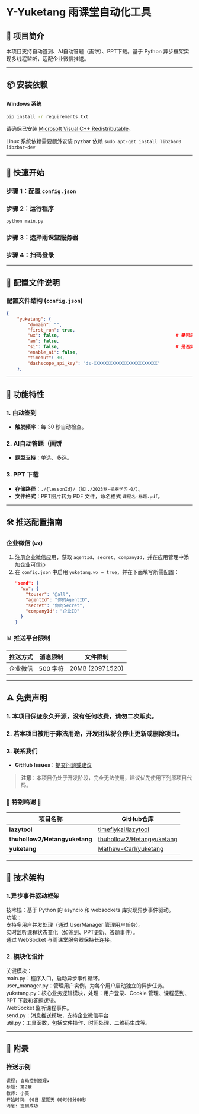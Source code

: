 # Y-Yuketang 雨课堂自动化工具

## 🚀 项目简介
本项目支持自动签到、AI自动答题（画饼）、PPT下载。基于 Python 异步框架实现多线程监听，适配企业微信推送。

---

## 📦 安装依赖
#### Windows 系统
```bash
pip install -r requirements.txt
```
请确保已安装 [Microsoft Visual C++ Redistributable](https://aka.ms/vs/17/release/vc_redist.x64.exe)。

Linux 系统依赖需要额外安装 pyzbar 依赖 `sudo apt-get install libzbar0 libzbar-dev`


---

## 📖 快速开始
### 步骤 1：配置 `config.json`

### 步骤 2：运行程序
```bash
python main.py
```
### 步骤 3：选择雨课堂服务器
### 步骤 4：扫码登录

---

## 📄 配置文件说明
### 配置文件结构 (`config.json`)
```json
{
    "yuketang": {
        "domain": "",                                           
        "first_run": true,                                      
        "wx": false,                                            # 是否启用企业微信推送
        "an": false,                                                        
        "si": false,                                            # 是否实时推送PPT当前页码
        "enable_ai": false,                                     
        "timeout": 30,                                          
        "dashscope_api_key": "ds-XXXXXXXXXXXXXXXXXXXXXXXX"      
    },
```

---

## 📌 功能特性
### 1. 自动签到
- **触发频率**：每 30 秒自动检查。

### 2. AI自动答题（画饼
- **题型支持**：单选、多选。

### 3. PPT 下载
- **存储路径**：`./{lessonId}/`（如 `./2023秋-机器学习-0/`）。
- **文件格式**：PPT图片转为 PDF 文件，命名格式 `课程名-标题.pdf`。

---

## 🛠️ 推送配置指南
### 企业微信 (`wx`)
1. 注册企业微信应用，获取 `agentId`、`secret`、`companyId`，并在应用管理中添加企业可信ip
2. 在 `config.json` 中启用 `yuketang.wx = true`，并在下面填写所需配置：
   ```json
   "send": {
     "wx": {
       "touser": "@all",
       "agentId": "你的AgentID",
       "secret": "你的Secret",
       "companyId": "企业ID"
     }
   }
   ```

### 📊 推送平台限制
| 推送方式 | 消息限制 | 文件限制  |
|-------|---------|---------|
| 企业微信  | 500 字符 | 20MB (20971520) |

---

## ⚠️ 免责声明
### 1. 本项目保证永久开源，没有任何收费，请勿二次贩卖。
### 2. 若本项目被用于非法用途，开发团队将会停止更新或删除项目。
### 3. 联系我们
- **GitHub Issues**：[提交问题或建议](https://github.com/master-Endorsie/Y-Yuketang/issues)
> **注意**：本项目仍处于开发阶段，完全无法使用，建议优先使用下列原项目代码。
### 🌟 特别鸣谢 🌟

| 项目名称                | GitHub仓库                                                                 |
|-------------------------|---------------------------------------------------------------------------|
| **lazytool**            | [timeflykai/lazytool](https://github.com/timeflykai/lazytool/tree/main)    |
| **thuhollow2/Hetangyuketang** | [thuhollow2/Hetangyuketang](https://github.com/thuhollow2/Hetangyuketang) |
| **yuketang**            | [Mathew-Carl/yuketang](https://github.com/Mathew-Carl/yuketang)            |


---

## 📌 技术架构
### 1.异步事件驱动框架
技术栈：基于 Python 的 asyncio 和 websockets 库实现异步事件驱动。  
功能：  
支持多用户并发处理（通过 UserManager 管理用户任务）。  
实时监听课程状态变化（如签到、PPT更新、答题事件）。  
通过 WebSocket 与雨课堂服务器保持长连接。  
### 2. 模块化设计  
关键模块：  
main.py：程序入口，启动异步事件循环。  
user_manager.py：管理用户实例，为每个用户启动独立的异步任务。  
yuketang.py：核心业务逻辑模块，处理：用户登录、Cookie 管理、课程签到、PPT 下载和答题逻辑。  
WebSocket 监听课程事件。  
send.py：消息推送模块，支持企业微信平台  
util.py：工具函数，包括文件操作、时间处理、二维码生成等。  

---

## 📝 附录
### 推送示例
```plaintext
课程: 自动控制原理★
标题: 第2章
教师: 小美
开始时间: 00日 星期天 00时00分00秒
消息: 签到成功
```